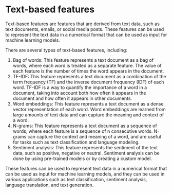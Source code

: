 # Text-based features

Text-based features are features that are derived from text data, such as text documents, emails, or social media posts. These features can be used to represent the text data in a numerical format that can be used as input for machine learning models.

There are several types of text-based features, including:

1. Bag of words: This feature represents a text document as a bag of words, where each word is treated as a separate feature. The value of each feature is the number of times the word appears in the document.
2. TF-IDF: This feature represents a text document as a combination of the term frequency (TF) and the inverse document frequency (IDF) of each word. TF-IDF is a way to quantify the importance of a word in a document, taking into account both how often it appears in the document and how often it appears in other documents.
3. Word embeddings: This feature represents a text document as a dense vector representation of each word. Word embeddings are learned from large amounts of text data and can capture the meaning and context of a word.
4. N-grams: This feature represents a text document as a sequence of words, where each feature is a sequence of n consecutive words. N-grams can capture the context and meaning of a word, and are useful for tasks such as text classification and language modeling.
5. Sentiment analysis: This feature represents the sentiment of the text data, such as positive, negative or neutral. Sentiment analysis can be done by using pre-trained models or by creating a custom model.

These features can be used to represent text data in a numerical format that can be used as input for machine learning models, and they can be used in various applications such as text classification, sentiment analysis, language translation, and text generation.
